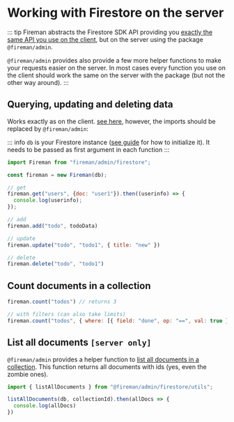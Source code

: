 # Working with Firestore on the server

::: tip
Fireman abstracts the Firestore SDK API providing you [exactly the same API you use on the client](/usage/firestore/), but on the server using the package `@fireman/admin`.

`@fireman/admin` provides also provide a few more helper functions to make your requests easier on the server.
In most cases every function you use on the client should work the same on the server with the package (but not the other way around).
:::

## Querying, updating and deleting data

Works exactly as on the client. [see here](/usage/firestore/), however, the imports should be replaced by `@fireman/admin`:

::: info
`db` is your Firestore instance ([see guide](/guide/#initializing-firestore) for how to initialize it). It needs to be passed as first argument in each function
:::

```js
import Fireman from "fireman/admin/firestore";

const fireman = new Fireman(db);

// get
fireman.get("users", {doc: "user1"}).then((userinfo) => {
  console.log(userinfo);
});

// add
fireman.add("todo", todoData)

// update
fireman.update("todo", "todo1", { title: "new" })

// delete
fireman.delete("todo", "todo1")
```

## Count documents in a collection

```js
fireman.count("todos") // returns 3

// with filters (can also take limits)
fireman.count("todos", { where: [{ field: "done", op: "==", val: true }] }) // returns 1
```

## List all documents `[server only]`

`@fireman/admin` provides a helper function to [list all documents in a collection](https://googleapis.dev/nodejs/firestore/latest/CollectionReference.html#listDocuments). This function returns all documents with ids (yes, even the zombie ones).

```js
import { listAllDocuments } from "@fireman/admin/firestore/utils";

listAllDocuments(db, collectionId).then(allDocs => {
  console.log(allDocs)
})
```
